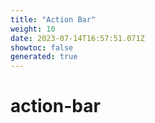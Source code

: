 ```yaml
---
title: "Action Bar"
weight: 10
date: 2023-07-14T16:57:51.071Z
showtoc: false
generated: true
---
```

<!-- This file was generated from the Vendure source. Do not modify. Instead, re-run the "docs:build" script -->


# action-bar
